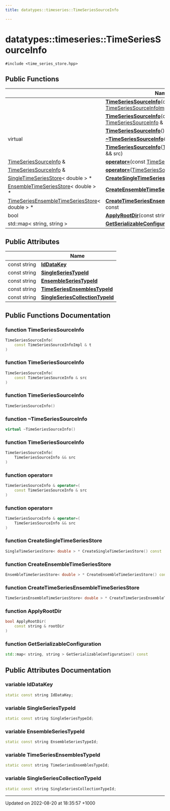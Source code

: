 ```yaml
---
title: datatypes::timeseries::TimeSeriesSourceInfo

---
```


# datatypes::timeseries::TimeSeriesSourceInfo






`#include <time_series_store.hpp>`

## Public Functions

|                | Name           |
| -------------- | -------------- |
| | **[TimeSeriesSourceInfo](/cpp/Classes/classdatatypes_1_1timeseries_1_1TimeSeriesSourceInfo/#function-timeseriessourceinfo)**(const [TimeSeriesSourceInfoImpl](/cpp/Classes/classdatatypes_1_1timeseries_1_1TimeSeriesSourceInfoImpl/) & t) |
| | **[TimeSeriesSourceInfo](/cpp/Classes/classdatatypes_1_1timeseries_1_1TimeSeriesSourceInfo/#function-timeseriessourceinfo)**(const [TimeSeriesSourceInfo](/cpp/Classes/classdatatypes_1_1timeseries_1_1TimeSeriesSourceInfo/) & src) |
| | **[TimeSeriesSourceInfo](/cpp/Classes/classdatatypes_1_1timeseries_1_1TimeSeriesSourceInfo/#function-timeseriessourceinfo)**() |
| virtual | **[~TimeSeriesSourceInfo](/cpp/Classes/classdatatypes_1_1timeseries_1_1TimeSeriesSourceInfo/#function-~timeseriessourceinfo)**() |
| | **[TimeSeriesSourceInfo](/cpp/Classes/classdatatypes_1_1timeseries_1_1TimeSeriesSourceInfo/#function-timeseriessourceinfo)**([TimeSeriesSourceInfo](/cpp/Classes/classdatatypes_1_1timeseries_1_1TimeSeriesSourceInfo/) && src) |
| [TimeSeriesSourceInfo](/cpp/Classes/classdatatypes_1_1timeseries_1_1TimeSeriesSourceInfo/) & | **[operator=](/cpp/Classes/classdatatypes_1_1timeseries_1_1TimeSeriesSourceInfo/#function-operator=)**(const [TimeSeriesSourceInfo](/cpp/Classes/classdatatypes_1_1timeseries_1_1TimeSeriesSourceInfo/) & src) |
| [TimeSeriesSourceInfo](/cpp/Classes/classdatatypes_1_1timeseries_1_1TimeSeriesSourceInfo/) & | **[operator=](/cpp/Classes/classdatatypes_1_1timeseries_1_1TimeSeriesSourceInfo/#function-operator=)**([TimeSeriesSourceInfo](/cpp/Classes/classdatatypes_1_1timeseries_1_1TimeSeriesSourceInfo/) && src) |
| [SingleTimeSeriesStore](/cpp/Classes/classdatatypes_1_1timeseries_1_1SingleTimeSeriesStore/)< double > * | **[CreateSingleTimeSeriesStore](/cpp/Classes/classdatatypes_1_1timeseries_1_1TimeSeriesSourceInfo/#function-createsingletimeseriesstore)**() const |
| [EnsembleTimeSeriesStore](/cpp/Classes/classdatatypes_1_1timeseries_1_1EnsembleTimeSeriesStore/)< double > * | **[CreateEnsembleTimeSeriesStore](/cpp/Classes/classdatatypes_1_1timeseries_1_1TimeSeriesSourceInfo/#function-createensembletimeseriesstore)**() const |
| [TimeSeriesEnsembleTimeSeriesStore](/cpp/Classes/classdatatypes_1_1timeseries_1_1TimeSeriesEnsembleTimeSeriesStore/)< double > * | **[CreateTimeSeriesEnsembleTimeSeriesStore](/cpp/Classes/classdatatypes_1_1timeseries_1_1TimeSeriesSourceInfo/#function-createtimeseriesensembletimeseriesstore)**() const |
| bool | **[ApplyRootDir](/cpp/Classes/classdatatypes_1_1timeseries_1_1TimeSeriesSourceInfo/#function-applyrootdir)**(const string & rootDir) |
| std::map< string, string > | **[GetSerializableConfiguration](/cpp/Classes/classdatatypes_1_1timeseries_1_1TimeSeriesSourceInfo/#function-getserializableconfiguration)**() const |

## Public Attributes

|                | Name           |
| -------------- | -------------- |
| const string | **[IdDataKey](/cpp/Classes/classdatatypes_1_1timeseries_1_1TimeSeriesSourceInfo/#variable-iddatakey)**  |
| const string | **[SingleSeriesTypeId](/cpp/Classes/classdatatypes_1_1timeseries_1_1TimeSeriesSourceInfo/#variable-singleseriestypeid)**  |
| const string | **[EnsembleSeriesTypeId](/cpp/Classes/classdatatypes_1_1timeseries_1_1TimeSeriesSourceInfo/#variable-ensembleseriestypeid)**  |
| const string | **[TimeSeriesEnsemblesTypeId](/cpp/Classes/classdatatypes_1_1timeseries_1_1TimeSeriesSourceInfo/#variable-timeseriesensemblestypeid)**  |
| const string | **[SingleSeriesCollectionTypeId](/cpp/Classes/classdatatypes_1_1timeseries_1_1TimeSeriesSourceInfo/#variable-singleseriescollectiontypeid)**  |

## Public Functions Documentation

### function TimeSeriesSourceInfo

```cpp
TimeSeriesSourceInfo(
    const TimeSeriesSourceInfoImpl & t
)
```


### function TimeSeriesSourceInfo

```cpp
TimeSeriesSourceInfo(
    const TimeSeriesSourceInfo & src
)
```


### function TimeSeriesSourceInfo

```cpp
TimeSeriesSourceInfo()
```


### function ~TimeSeriesSourceInfo

```cpp
virtual ~TimeSeriesSourceInfo()
```


### function TimeSeriesSourceInfo

```cpp
TimeSeriesSourceInfo(
    TimeSeriesSourceInfo && src
)
```


### function operator=

```cpp
TimeSeriesSourceInfo & operator=(
    const TimeSeriesSourceInfo & src
)
```


### function operator=

```cpp
TimeSeriesSourceInfo & operator=(
    TimeSeriesSourceInfo && src
)
```


### function CreateSingleTimeSeriesStore

```cpp
SingleTimeSeriesStore< double > * CreateSingleTimeSeriesStore() const
```


### function CreateEnsembleTimeSeriesStore

```cpp
EnsembleTimeSeriesStore< double > * CreateEnsembleTimeSeriesStore() const
```


### function CreateTimeSeriesEnsembleTimeSeriesStore

```cpp
TimeSeriesEnsembleTimeSeriesStore< double > * CreateTimeSeriesEnsembleTimeSeriesStore() const
```


### function ApplyRootDir

```cpp
bool ApplyRootDir(
    const string & rootDir
)
```


### function GetSerializableConfiguration

```cpp
std::map< string, string > GetSerializableConfiguration() const
```


## Public Attributes Documentation

### variable IdDataKey

```cpp
static const string IdDataKey;
```


### variable SingleSeriesTypeId

```cpp
static const string SingleSeriesTypeId;
```


### variable EnsembleSeriesTypeId

```cpp
static const string EnsembleSeriesTypeId;
```


### variable TimeSeriesEnsemblesTypeId

```cpp
static const string TimeSeriesEnsemblesTypeId;
```


### variable SingleSeriesCollectionTypeId

```cpp
static const string SingleSeriesCollectionTypeId;
```


-------------------------------

Updated on 2022-08-20 at 18:35:57 +1000